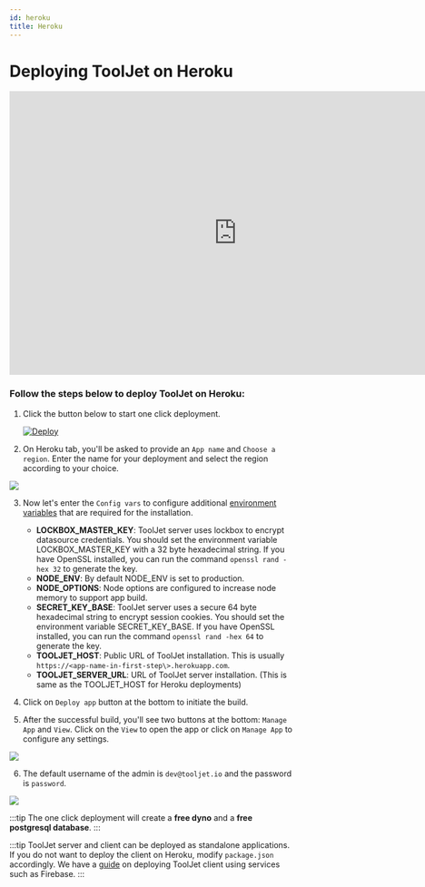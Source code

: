```yaml
---
id: heroku
title: Heroku
---
```


# Deploying ToolJet on Heroku

<iframe width="800" height="500" src="https://www.youtube.com/embed/ApDtwE1OXY0" frameborder="0" allowfullscreen width="100%"></iframe>

### Follow the steps below to deploy ToolJet on Heroku:

1. Click the button below to start one click deployment.  
   <div style={{textAlign: 'center'}}>

   [![Deploy](https://www.herokucdn.com/deploy/button.svg)](https://heroku.com/deploy?template=https://github.com/tooljet/tooljet/tree/main)

   </div>

2. On Heroku tab, you'll be asked to provide an `App name` and `Choose a region`. Enter the name for your deployment and select the region according to your choice.

<div style={{textAlign: 'center'}}>

 <img className="screenshot-full" src="/img/setup/heroku/appname.png" />
 
</div>

3. Now let's enter the `Config vars` to configure additional [environment variables](/docs/setup/env-vars) that are required for the installation.
   - **LOCKBOX_MASTER_KEY**: ToolJet server uses lockbox to encrypt datasource credentials. You should set the environment variable LOCKBOX_MASTER_KEY with a 32 byte hexadecimal string. If you have OpenSSL installed, you can run the command `openssl rand -hex 32` to generate the key.
   - **NODE_ENV**: By default NODE_ENV is set to production. 
   - **NODE_OPTIONS**: Node options are configured to increase node memory to support app build.
   - **SECRET_KEY_BASE**: ToolJet server uses a secure 64 byte hexadecimal string to encrypt session cookies. You should set the environment variable SECRET_KEY_BASE. If you have OpenSSL installed, you can run the command `openssl rand -hex 64` to generate the key.
   - **TOOLJET_HOST**: Public URL of ToolJet installation. This is usually `https://<app-name-in-first-step\>.herokuapp.com`.
   - **TOOLJET_SERVER_URL**: URL of ToolJet server installation. (This is same as the TOOLJET_HOST for Heroku deployments)


4. Click on `Deploy app` button at the bottom to initiate the build.

5. After the successful build, you'll see two buttons at the bottom: `Manage App` and `View`. Click on the `View` to open the app or click on `Manage App` to configure any settings.

<div style={{textAlign: 'center'}}>

<img className="screenshot-full" src="/img/setup/heroku/build.png" />

</div>

6. The default username of the admin is `dev@tooljet.io` and the password is `password`.

<div style={{textAlign: 'center'}}>

<img className="screenshot-full" src="/img/setup/heroku/login.png" />

</div>

:::tip
The one click deployment will create a **free dyno** and a **free postgresql database**.
:::

:::tip
ToolJet server and client can be deployed as standalone applications. If you do not want to deploy the client on Heroku, modify `package.json` accordingly. We have a [guide](/docs/setup/client) on deploying ToolJet client using services such as Firebase.
:::

